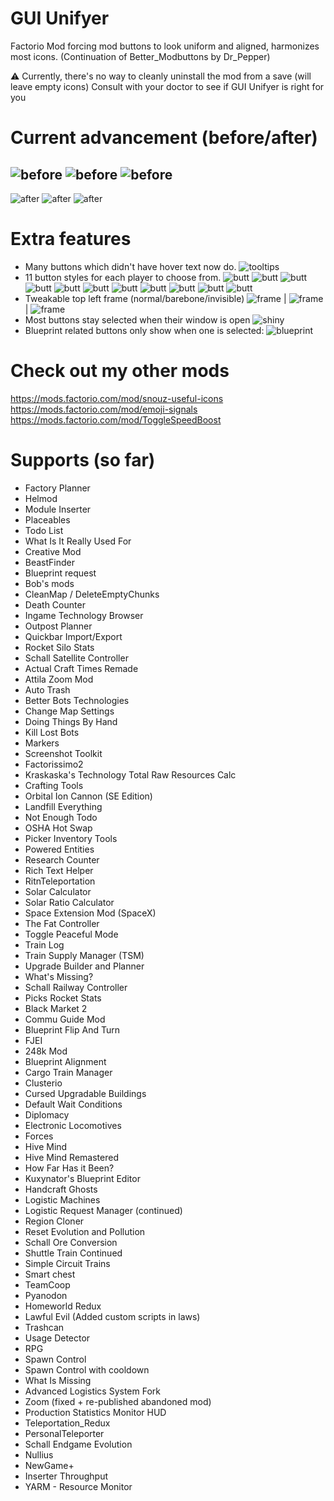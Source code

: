 # GUI Unifyer
Factorio Mod forcing mod buttons to look uniform and aligned, harmonizes most icons.
(Continuation of Better_Modbuttons by Dr_Pepper)

⚠️ Currently, there's no way to cleanly uninstall the mod from a save (will leave empty icons)
Consult with your doctor to see if GUI Unifyer is right for you

# Current advancement (before/after)
![before](https://i.imgur.com/yudkRLa.png)
![before](https://i.imgur.com/PRWSeGo.png)
![before](https://i.imgur.com/P9wklhD.png)
-----------------------------
![after](https://i.imgur.com/D3vMpmR.png)
![after](https://i.imgur.com/5OUYZgh.png)
![after](https://i.imgur.com/bSNqD4p.png)

# Extra features
- Many buttons which didn't have hover text now do.
![tooltips](https://i.imgur.com/IXbqUlR.png)
- 11 button styles for each player to choose from.
![butt](https://i.imgur.com/PgrDvmK.png) ![butt](https://i.imgur.com/vHc719U.png) ![butt](https://i.imgur.com/VsLSNcu.png) ![butt](https://i.imgur.com/kr7xCK3.png) ![butt](https://i.imgur.com/Usx5HX5.png) ![butt](https://i.imgur.com/ilOvyF6.png)
![butt](https://i.imgur.com/4g3JbpD.png) ![butt](https://i.imgur.com/A42SceU.png) ![butt](https://i.imgur.com/Xg1Vsu5.png) ![butt](https://i.imgur.com/qIsdTUG.png) ![butt](https://i.imgur.com/3n5vluJ.png)
- Tweakable top left frame (normal/barebone/invisible)
![frame](https://i.imgur.com/fOtkHbr.png) | ![frame](https://i.imgur.com/linVC4l.png) | ![frame](https://i.imgur.com/rbWNha5.png)
- Most buttons stay selected when their window is open
![shiny](https://i.imgur.com/Cof4F6v.png)
- Blueprint related buttons only show when one is selected:
![blueprint](https://i.imgur.com/jUbwLoX.png)

# Check out my other mods
https://mods.factorio.com/mod/snouz-useful-icons
https://mods.factorio.com/mod/emoji-signals
https://mods.factorio.com/mod/ToggleSpeedBoost

# Supports (so far)
- Factory Planner
- Helmod
- Module Inserter
- Placeables
- Todo List
- What Is It Really Used For
- Creative Mod
- BeastFinder
- Blueprint request
- Bob's mods
- CleanMap / DeleteEmptyChunks
- Death Counter
- Ingame Technology Browser
- Outpost Planner
- Quickbar Import/Export
- Rocket Silo Stats
- Schall Satellite Controller
- Actual Craft Times Remade
- Attila Zoom Mod
- Auto Trash
- Better Bots Technologies
- Change Map Settings
- Doing Things By Hand
- Kill Lost Bots
- Markers
- Screenshot Toolkit
- Factorissimo2
- Kraskaska's Technology Total Raw Resources Calc
- Crafting Tools
- Orbital Ion Cannon (SE Edition)
- Landfill Everything
- Not Enough Todo
- OSHA Hot Swap
- Picker Inventory Tools
- Powered Entities
- Research Counter
- Rich Text Helper
- RitnTeleportation
- Solar Calculator
- Solar Ratio Calculator
- Space Extension Mod (SpaceX)
- The Fat Controller
- Toggle Peaceful Mode
- Train Log
- Train Supply Manager (TSM)
- Upgrade Builder and Planner
- What's Missing?
- Schall Railway Controller
- Picks Rocket Stats
- Black Market 2
- Commu Guide Mod
- Blueprint Flip And Turn
- FJEI
- 248k Mod
- Blueprint Alignment
- Cargo Train Manager
- Clusterio
- Cursed Upgradable Buildings
- Default Wait Conditions
- Diplomacy
- Electronic Locomotives
- Forces
- Hive Mind
- Hive Mind Remastered
- How Far Has it Been?
- Kuxynator's Blueprint Editor
- Handcraft Ghosts
- Logistic Machines
- Logistic Request Manager (continued)
- Region Cloner
- Reset Evolution and Pollution
- Schall Ore Conversion
- Shuttle Train Continued
- Simple Circuit Trains
- Smart chest
- TeamCoop
- Pyanodon
- Homeworld Redux
- Lawful Evil (Added custom scripts in laws)
- Trashcan
- Usage Detector
- RPG
- Spawn Control
- Spawn Control with cooldown
- What Is Missing
- Advanced Logistics System Fork
- Zoom (fixed + re-published abandoned mod)
- Production Statistics Monitor HUD
- Teleportation_Redux
- PersonalTeleporter
- Schall Endgame Evolution
- Nullius
- NewGame+
- Inserter Throughput
- YARM - Resource Monitor
